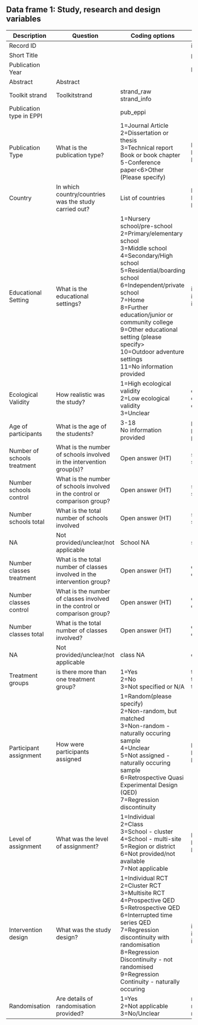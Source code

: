 ## Data frame 1: Study, research and design variables

| Description | Question | Coding options | Columns |
| ------------- | ------------- | ------------- | ------------- |
| Record ID  | || id |
| Short Title || | pub_author |
| Publication Year  | || pub_year |
| Abstract | Abstract || | abstract |
| Toolkit strand | Toolkitstrand | strand_raw<br>strand_info |
| Publication type in EPPI || pub_eppi |
| Publication Type  | What is the publication type? | 1=Journal Article<br>2=Dissertation or thesis<br>3=Technical report<br>Book or book chapter<br>5-Conference paper<6>Other (Please specify) |pub_type_raw<br>put_type_ht<br>put_type_info |
| Country | In which country/countries was the study carried out? | List of countries | loc_country_raw<br>loc_country_ht<br>loc_country_info |
| Educational Setting | What is the educational settings? | 1=Nursery school/pre-school<br>2=Primary/elementary school<br>3=Middle school<br>4=Secondary/High school<br>5=Residential/boarding school<br>6=Independent/private school<br>7=Home<br>8=Further education/junior or community college<br>9=Other educational setting (please specify><br>10=Outdoor adventure settings<br>11=No information provided | int_setting_raw<br>int_setting_ht<br>int_setting_info |
| Ecological Validity | How realistic was the study? | 1=High ecological validity<Br>2=Low ecological validity<br>3=Unclear | eco_valid_raw<br>eco_valid_ht<br>eco_calid_info |
| Age of participants | What is the age of the students? | 3-18<br>No information provided |part_age_raw<br>part_age_ht<br>part_age_info |
| Number of schools treatment | What is the number of schools involved in the intervention group(s)? | Open answer (HT) |school_treat_ht<br>school_treat_info |
| Number schools control | What is the number of schools involved in the control or comparison group? | Open answer (HT) | school_cont_ht<br>school_cont_info |
| Number schools total | What is the total number of schools involved | Open answer (HT) | school_total_ht<br>school_total_info |
| NA | Not provided/unclear/not applicable | School NA | school_na |
| Number classes treatment | What is the total number of classes involved in the intervention group? | Open answer (HT) | class_treat_ht<br>class_treat_info |
| Number classes control | What is the number of classes involved in the control or comparison group? | Open answer (HT) | class_cont_ht<br>class_cont_info |
| Number classes total | What is the total number of classes involved? | Open answer (HT) | class_total_ht<br>class_total_info |
| NA | Not provided/unclear/not applicable | class NA | class_na |
| Treatment groups | is there more than one treatment group? | 1=Yes<br>2=No<br>3=Not specified or N/A | treat_group_raw<br>treat_group_ht<br>treat_group_info |
| Participant assignment | How were participants assigned | 1=Random(please specify)<br>2=Non-random, but matched<br>3=Non-random - naturally occuring sample<br>4=Unclear<br>5=Not assigned - naturally occuring sample<br>6=Retrospective Quasi Experimental Design (QED)<br>7=Regression discontinuity |part_assig_raw<br>part_assig_ht<br>part_assig_info |
| Level of assignment | What was the level of assignment? | 1=Individual<br>2=Class<br>3=School - cluster<br>4=School - multi-site<br>5=Region or district<br>6=Not provided/not available<br>7=Not applicable |level_assig_raw<br>level_assig_ht<br>level_assig_info |
| Intervention design | What was the study design? | 1=Individual RCT<br>2=Cluster RCT<br>3=Multisite RCT<br>4=Prospective QED<br>5=Retrospective QED<br>6=Interrupted time series QED<br>7=Regression discontinuity with randomisation<br>8=Regression Discontinuity - not randomised<br>9=Regression Continuity - naturally occuring| int_desig_raw<br>int_desig_ht<br>int_desig_info |
| Randomisation | Are details of randomisation provided? | 1=Yes<br>2=Not applicable<br>3=No/Unclear| rand_raw<br>rand_ht<br>rand_info |
